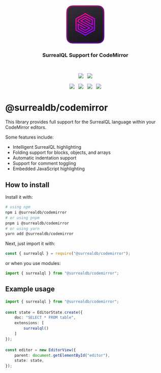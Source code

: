 <br>

<p align="center">
    <img width=120 src="https://raw.githubusercontent.com/surrealdb/icons/main/surreal.svg" />
</p>

<h3 align="center">SurrealQL Support for CodeMirror</h3>

<br>

<p align="center">
    <a href="https://github.com/surrealdb/surrealql-codemirror"><img src="https://img.shields.io/badge/status-beta-ff00bb.svg?style=flat-square"></a>
    &nbsp;
    <a href="https://www.npmjs.com/package/@surrealdb/codemirror"><img src="https://img.shields.io/npm/v/%40surrealdb%2Fcodemirror?style=flat-square"></a>
</p>

<p align="center">
    <a href="https://surrealdb.com/discord"><img src="https://img.shields.io/discord/902568124350599239?label=discord&style=flat-square&color=5a66f6"></a>
    &nbsp;
    <a href="https://twitter.com/surrealdb"><img src="https://img.shields.io/badge/twitter-follow_us-1d9bf0.svg?style=flat-square"></a>
    &nbsp;
    <a href="https://www.linkedin.com/company/surrealdb/"><img src="https://img.shields.io/badge/linkedin-connect_with_us-0a66c2.svg?style=flat-square"></a>
    &nbsp;
    <a href="https://www.youtube.com/channel/UCjf2teVEuYVvvVC-gFZNq6w"><img src="https://img.shields.io/badge/youtube-subscribe-fc1c1c.svg?style=flat-square"></a>
</p>

# @surrealdb/codemirror

This library provides full support for the SurrealQL language within your CodeMirror editors.

Some features include:
- Intelligent SurrealQL highlighting
- Folding support for blocks, objects, and arrays
- Automatic indentation support
- Support for comment toggling
- Embedded JavaScript highlighting

## How to install

Install it with:

```sh
# using npm
npm i @surrealdb/codemirror
# or using pnpm
pnpm i @surrealdb/codemirror
# or using yarn
yarn add @surrealdb/codemirror
```

Next, just import it with:

```ts
const { surrealql } = require("@surrealdb/codemirror");
```

or when you use modules:

```ts
import { surrealql } from "@surrealdb/codemirror";
```

## Example usage

```ts
import { surrealql } from "@surrealdb/codemirror";

const state = EditorState.create({
    doc: "SELECT * FROM table",
    extensions: [
        surrealql()
    ]
});

const editor = new EditorView({
    parent: document.getElementById("editor"),
    state: state,
});
```